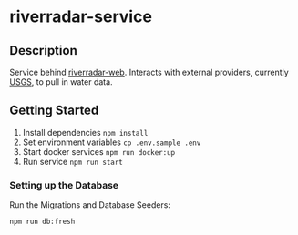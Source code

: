 # riverradar-service

## Description
Service behind [riverradar-web](https://github.com/brandlej/riverradar-web). Interacts with external providers, currently [USGS](https://waterservices.usgs.gov/), to pull in water data.

## Getting Started
1. Install dependencies
`npm install`
2. Set environment variables
`cp .env.sample .env`
3. Start docker services
`npm run docker:up`
4. Run service
`npm run start`

### Setting up the Database
Run the Migrations and Database Seeders:

```bash
npm run db:fresh
```

